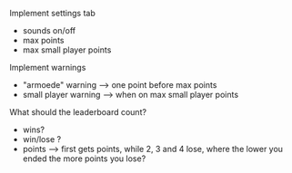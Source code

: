 Implement settings tab 
- sounds on/off 
- max points 
- max small player points

Implement warnings
- "armoede" warning --> one point before max points
- small player warning --> when on max small player points

What should the leaderboard count?
- wins?
- win/lose ?
- points --> first gets points, while 2, 3 and 4 lose, where the lower you ended the more points you lose?